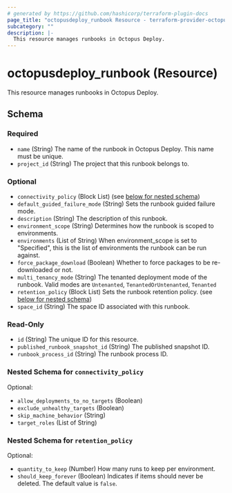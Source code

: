 ```yaml
---
# generated by https://github.com/hashicorp/terraform-plugin-docs
page_title: "octopusdeploy_runbook Resource - terraform-provider-octopusdeploy"
subcategory: ""
description: |-
  This resource manages runbooks in Octopus Deploy.
---
```


# octopusdeploy_runbook (Resource)

This resource manages runbooks in Octopus Deploy.



<!-- schema generated by tfplugindocs -->
## Schema

### Required

- `name` (String) The name of the runbook in Octopus Deploy. This name must be unique.
- `project_id` (String) The project that this runbook belongs to.

### Optional

- `connectivity_policy` (Block List) (see [below for nested schema](#nestedblock--connectivity_policy))
- `default_guided_failure_mode` (String) Sets the runbook guided failure mode.
- `description` (String) The description of this runbook.
- `environment_scope` (String) Determines how the runbook is scoped to environments.
- `environments` (List of String) When environment_scope is set to "Specified", this is the list of environments the runbook can be run against.
- `force_package_download` (Boolean) Whether to force packages to be re-downloaded or not.
- `multi_tenancy_mode` (String) The tenanted deployment mode of the runbook. Valid modes are `Untenanted`, `TenantedOrUntenanted`, `Tenanted`
- `retention_policy` (Block List) Sets the runbook retention policy. (see [below for nested schema](#nestedblock--retention_policy))
- `space_id` (String) The space ID associated with this runbook.

### Read-Only

- `id` (String) The unique ID for this resource.
- `published_runbook_snapshot_id` (String) The published snapshot ID.
- `runbook_process_id` (String) The runbook process ID.

<a id="nestedblock--connectivity_policy"></a>
### Nested Schema for `connectivity_policy`

Optional:

- `allow_deployments_to_no_targets` (Boolean)
- `exclude_unhealthy_targets` (Boolean)
- `skip_machine_behavior` (String)
- `target_roles` (List of String)


<a id="nestedblock--retention_policy"></a>
### Nested Schema for `retention_policy`

Optional:

- `quantity_to_keep` (Number) How many runs to keep per environment.
- `should_keep_forever` (Boolean) Indicates if items should never be deleted. The default value is `false`.
